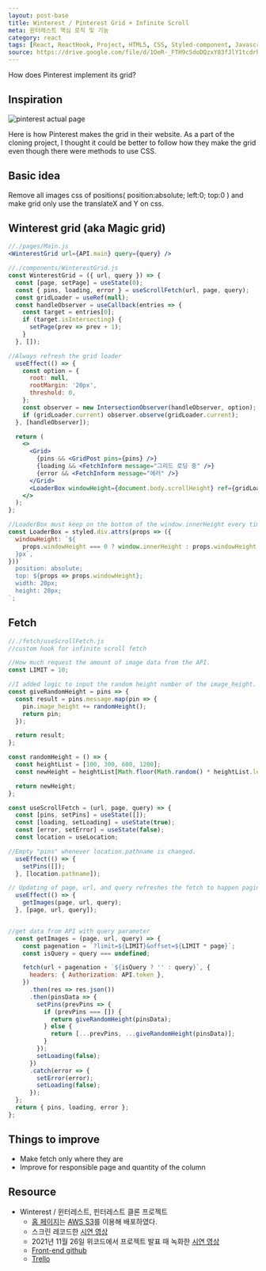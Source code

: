 ```yaml
---
layout: post-base
title: Winterest / Pinterest Grid + Infinite Scroll
meta: 윈터레스트 핵심 로직 및 기능
category: react
tags: [React, ReactHook, Project, HTML5, CSS, Styled-component, Javascript]
source: https://drive.google.com/file/d/1OeR-_FTH9cSdoDQzxY83fJlY1tcdrh7Q/view?usp=sharing
---
```

How does Pinterest implement its grid?

## Inspiration

![pinterest actual page]({{site.baseurl}}/img/2021-11-27-Winterest/pinterest_translates.png)

Here is how Pinterest makes the grid in their website. As a part of the cloning project, I thought it could be better to follow how they make the grid even though there were methods to use CSS.

## Basic idea

Remove all images css of positions( position:absolute; left:0; top:0 ) and make grid only use the translateX and Y on css.

## Winterest grid (aka Magic grid)

```jsx
//./pages/Main.js 
<WinterestGrid url={API.main} query={query} />
```

```jsx
//./components/WinterestGrid.js 
const WinterestGrid = ({ url, query }) => {
  const [page, setPage] = useState(0);
  const { pins, loading, error } = useScrollFetch(url, page, query);
  const gridLoader = useRef(null);
  const handleObserver = useCallback(entries => {
    const target = entries[0];
    if (target.isIntersecting) {
      setPage(prev => prev + 1);
    }
  }, []);

//Always refresh the grid loader
  useEffect(() => {
    const option = {
      root: null,
      rootMargin: '20px',
      threshold: 0,
    };
    const observer = new IntersectionObserver(handleObserver, option);
    if (gridLoader.current) observer.observe(gridLoader.current);
  }, [handleObserver]);

  return (
    <>
      <Grid>
        {pins && <GridPost pins={pins} />}
        {loading && <FetchInform message="그리드 로딩 중" />}
        {error && <FetchInform message="에러" />}
      </Grid>
      <LoaderBox windowHeight={document.body.scrollHeight} ref={gridLoader} />
    </>
  );
};

//LoaderBox must keep on the bottom of the window.innerHeight every time.
const LoaderBox = styled.div.attrs(props => ({
  windowHeight: `${
    props.windowHeight === 0 ? window.innerHeight : props.windowHeight
  }px`,
}))`
  position: absolute;
  top: ${props => props.windowHeight};
  width: 20px;
  height: 20px;
`;
```

## Fetch

```jsx
//./fetch/useScrollFetch.js 
//custom hook for infinite scroll fetch

//How much request the amount of image data from the API.
const LIMIT = 10;

//I added logic to input the random height number of the image_height. This value uses for the height and offsets y of posts on the Winterest Grid.
const giveRandomHeight = pins => {
  const result = pins.message.map(pin => {
    pin.image_height += randomHeight();
    return pin;
  });

  return result;
};

const randomHeight = () => {
  const heightList = [100, 300, 600, 1200];
  const newHeight = heightList[Math.floor(Math.random() * heightList.length)];

  return newHeight;
};

const useScrollFetch = (url, page, query) => {
  const [pins, setPins] = useState([]);
  const [loading, setLoading] = useState(true);
  const [error, setError] = useState(false);
  const location = useLocation;

//Empty "pins" whenever location.pathname is changed.
  useEffect(() => {
    setPins([]);
  }, [location.pathname]);

// Updating of page, url, and query refreshes the fetch to happen pagination
  useEffect(() => {
    getImages(page, url, query);
  }, [page, url, query]);


//get data from API with query parameter
  const getImages = (page, url, query) => {
    const pagenation = `?limit=${LIMIT}&offset=${LIMIT * page}`;
    const isQuery = query === undefined;

    fetch(url + pagenation + `${isQuery ? '' : query}`, {
      headers: { Authorization: API.token },
    })
      .then(res => res.json())
      .then(pinsData => {
        setPins(prevPins => {
          if (prevPins === []) {
            return giveRandomHeight(pinsData);
          } else {
            return [...prevPins, ...giveRandomHeight(pinsData)];
          }
        });
        setLoading(false);
      })
      .catch(error => {
        setError(error);
        setLoading(false);
      });
  };
  return { pins, loading, error };
};
```

## Things to improve

- Make fetch only where they are
- Improve for responsible page and quantity of the column

## Resource

- Winterest / 윈터레스트, 핀터레스트 클론 프로젝트
  - [홈 페이지](http://wecode26winterestproject.s3-website.ap-northeast-2.amazonaws.com/)는 [AWS S3](https://aws.amazon.com/?nc2=h_lg)를 이용해 배포하였다.
  - 스크린 레코드한 [시연 영상](https://drive.google.com/file/d/1OeR-_FTH9cSdoDQzxY83fJlY1tcdrh7Q/view?usp=sharing)
  - 2021년 11월 26일 위코드에서 프로젝트 발표 때 녹화한 [시연 영상](https://drive.google.com/file/d/1wh3uxFrbqOR_65DGYM8RUOlCP-cuKJhI/view?usp=sharing)
  - [Front-end github](https://github.com/wecode-bootcamp-korea/26-2nd-Weterest-frontend)
  - [Trello](https://trello.com/b/Q966JjyT/weterest)
